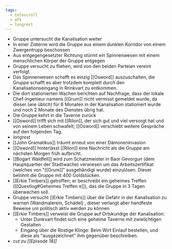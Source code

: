 ```yaml
---
tags:
  - telescroll
  - afk
  - longrest
---
```

- Gruppe untersucht die Kanalisation weiter
- In einer Zisterne wird die Gruppe aus einem dunklen Korridor von einem Zwergentrupp beschossen
- Aus entgegengesetzter Richtung stürmt ein Spinnenwesen mit einem menschlichen Körper der Gruppe entgegen
- Gruppe versucht zu fliehen, wird von den beiden Parteien vereint verfolgt
- Das Spinnenwesen schafft es einzig [[Osword]] auszuschalten, die Gruppe schafft es aber trotzdem komplett durch den Kanalisationseingang in Rrinkvart zu entkommen.
- Die dort stationierten Wachen berichten auf Nachfrage, dass der lokale Chef-Ingenieur namens [[Grum]] nicht vermisst gemeldet wurde, da dieser (wie üblich) für 6 Monaten in der Kanalisation stationiert wurde und noch 2 Monate des Dienstes übrig hat.
- Die Gruppe kehrt in die Taverne zurück
- [[Osword]] trifft sich mit [[Rilon]], der sich gut und viel versorgt hat und von seinem Leben schwafelt; [[Osword]] verschiebt weitere Gespräche auf den folgenden Tag.
- *longrest*
- [[John Gramatikus]] träumt erneut von einer Dämoneninvasion
- [[Osword]] hinterlässt [[Rilon]] eine Nachricht als die Gruppe am nächsten Morgen früh aufbricht.
- [[Bogart Waldfell]]  wird zum Schatzmeister in Baor Gevorgun (dem Hauptquartier der Stadtwache) verwiesen um das Arbeitszertifikat (welches von "[[Grum]]" ausgehändigt wurde) einzulösen. Dieser belohnt die Gruppe mit 400 Goldstücken.
- [[Erkie Timbers]] getroffen; er beschreibt ein geheimes Treffen ([[Questlog#Geheimes Treffen 🔛]]), das die Gruppe in 3 Tagen überwachen soll.
- Gruppe versucht [[Erkie Timbers]] über die Gefahr in der Kanalisation zu warnen (Wandmalerein, Schädel) , dieser verlangt aber handfeste Beweise um politisch aktiv werden zu können
- [[Erkie Timbers]] verweist die Gruppe auf Ortskundige der Kanalisation:
	- Unter Dunkvart findet sich eine geheime Taverne mit zwielichtigen Gestalten
	- Eingang über die Rostige Klinge: Beim Wirt Einlauf bestellen, und diese als "ausgezeichnet" ihm gegenüber beschreiben.
- *cut zu [[Episode 18]]*